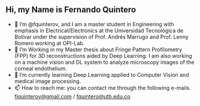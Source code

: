 ## Hi, my Name is **Fernando Quintero**

- 👋 I’m @fquinterov, and I am a master student in Engineering with emphasis in Electrical/Electronics at the Universidad Tecnológica de Bolívar under the supervision of Prof. Andrés Marrugo and Prof. Lenny Romero working at OPI-Lab.
- 👀 I’m Working in my Master thesis about Fringe Pattern Profilometry (FPP) for 3D reconstructions aided by Deep Learning. I am also working on a machine vision and DL system to analyze microscopy images of the corneal endothelium.
- 🌱 I’m currently learning Deep Learning applied to Computer Vision and medical image processing.
- 📫 How to reach me: you can contact me through the following e-mails. fjquinterov@gmail.com / fquintero@utb.edu.co

<!---
fquinterov/fquinterov is a ✨ special ✨ repository because its `README.md` (this file) appears on your GitHub profile.
You can click the Preview link to take a look at your changes.
--->
